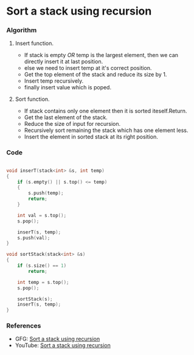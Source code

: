 # Sort a stack using recursion

### Algorithm
1. Insert function.
    - If stack is empty _OR_ temp is the largest element, then we can directly insert it at last position.
    - else we need to insert temp at it's correct position.
    - Get the top element of the stack and reduce its size by 1.
    - Insert temp recursively.
    - finally insert value which is poped.

2. Sort function.
    - If stack contains only one element then it is sorted iteself.Return.
    - Get the last element of the stack.
    - Reduce the size of input for recursion.
    - Recursively sort remaining the stack which has one element less.
    - Insert the element in sorted stack at its right position.


### Code

```cpp

void inserT(stack<int> &s, int temp)
{
    if (s.empty() || s.top() <= temp)
    {
        s.push(temp);
        return;
    }

    int val = s.top();
    s.pop();

    inserT(s, temp);
    s.push(val);
}

void sortStack(stack<int> &s)
{
    if (s.size() == 1)
        return;

    int temp = s.top();
    s.pop();

    sortStack(s);
    inserT(s, temp);
}
```
### References
- GFG: [Sort a stack using recursion](https://www.geeksforgeeks.org/sort-a-stack-using-recursion/)
- YouTube: [Sort a stack using recursion](https://www.youtube.com/watch?v=oCcUNRMl7dA&list=PL_z_8CaSLPWeT1ffjiImo0sYTcnLzo-wY&index=8)